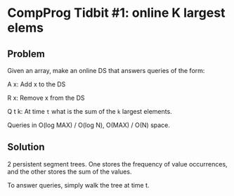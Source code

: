 # CompProg Tidbit #1: online K largest elems

## Problem

Given an array, make an online DS that answers queries of the form:

A x: Add x to the DS

R x: Remove x from the DS

Q t k: At time `t` what is the sum of the `k` largest elements.

Queries in O(log MAX) / O(log N), O(MAX) / O(N) space.

## Solution

2 persistent segment trees. One stores the frequency of value occurrences, and the other stores the sum of the values.

To answer queries, simply walk the tree at time t.